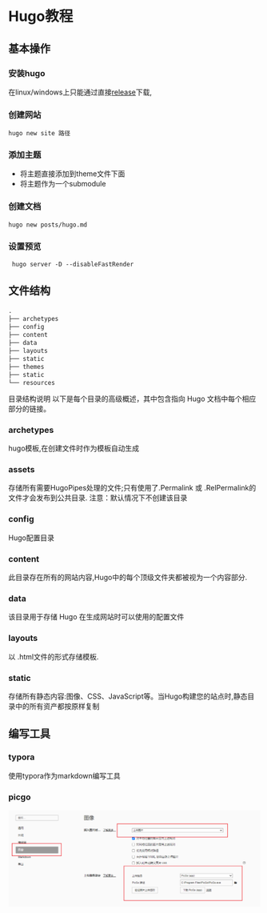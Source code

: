 # Hugo教程


## 基本操作

### 安装hugo

在linux/windows上只能通过直接[release](https://github.com/gohugoio/hugo)下载,

### 创建网站
``` shell
hugo new site 路径
```

### 添加主题

* 将主题直接添加到theme文件下面
* 将主题作为一个submodule

### 创建文档
``` shell
hugo new posts/hugo.md
```


### 设置预览
``` shell
 hugo server -D --disableFastRender
```

## 文件结构
```text
.
├── archetypes
├── config
├── content
├── data
├── layouts
├── static
├── themes
├── static
└── resources
```
目录结构说明
以下是每个目录的高级概述，其中包含指向 Hugo 文档中每个相应部分的链接。

### archetypes
hugo模板,在创建文件时作为模板自动生成

### assets
存储所有需要HugoPipes处理的文件;只有使用了.Permalink 或 .RelPermalink的文件才会发布到公共目录.
注意：默认情况下不创建该目录

### config
Hugo配置目录

### content
此目录存在所有的网站内容,Hugo中的每个顶级文件夹都被视为一个内容部分.

### data
该目录用于存储 Hugo 在生成网站时可以使用的配置文件

### layouts
以 .html文件的形式存储模板.

### static
存储所有静态内容:图像、CSS、JavaScript等。当Hugo构建您的站点时,静态目录中的所有资产都按原样复制

## 编写工具
### typora
使用typora作为markdown编写工具

### picgo
![image-20211003093334007](https://raw.githubusercontent.com/mengdemao/picture/master/image-20211003093334007.png)
